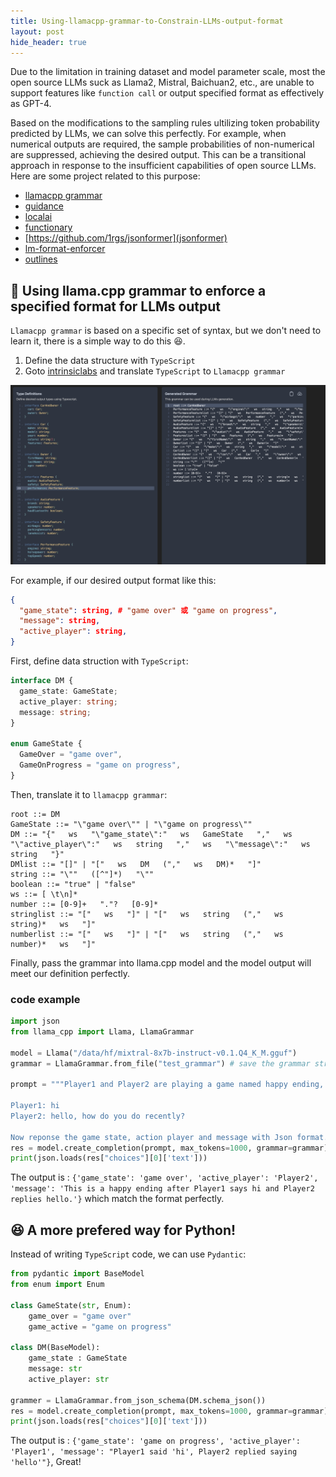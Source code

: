 ```yaml
---
title: Using-llamacpp-grammar-to-Constrain-LLMs-output-format
layout: post
hide_header: true
---
```


Due to the limitation in training dataset and model parameter scale, most the open source LLMs suck as Llama2, Mistral, Baichuan2, etc., are unable to support features like `function call` or output specified format as effectively as GPT-4.

Based on the modifications to the sampling rules ultilizing token probability predicted by LLMs, we can solve this perfectly. For example, when numerical outputs are required, the sample probabilities of non-numerical are suppressed, achieving the desired output. This can be a transitional approach in response to the insufficient capabilities of open source LLMs. Here are some project related to this purpose:
- [llamacpp grammar](https://github.com/ggerganov/llama.cpp/blob/master/grammars/README.md)
- [guidance](https://github.com/guidance-ai/guidance)
- [localai](https://localai.io/features/openai-functions)
- [functionary](https://github.com/MeetKai/functionary)
- [https://github.com/1rgs/jsonformer](jsonformer)
- [lm-format-enforcer](https://github.com/noamgat/lm-format-enforcer)
- [outlines]()

## 🚀 Using llama.cpp grammar to enforce a specified format for LLMs output

`Llamacpp grammar` is based on a specific set of syntax, but we don't need to learn it, there is a simple way to do this 😆.
1. Define the data structure with `TypeScript`
2. Goto [intrinsiclabs](https://grammar.intrinsiclabs.ai/) and translate `TypeScript` to `Llamacpp grammar`

![](../images/post_constrain_llms_output_format/translator.png)

For example, if our desired output format like this:
```json
{
  "game_state": string, # "game over" 或 "game on progress",
  "message": string,
  "active_player": string,
}
```

First, define data struction with `TypeScript`:

```typescript
interface DM {
  game_state: GameState;
  active_player: string;
  message: string;
}

enum GameState {
  GameOver = "game over",
  GameOnProgress = "game on progress",
}
```

Then, translate it to `llamacpp grammar`:

```grammar
root ::= DM
GameState ::= "\"game over\"" | "\"game on progress\""
DM ::= "{"   ws   "\"game_state\":"   ws   GameState   ","   ws   "\"active_player\":"   ws   string   ","   ws   "\"message\":"   ws   string   "}"
DMlist ::= "[]" | "["   ws   DM   (","   ws   DM)*   "]"
string ::= "\""   ([^"]*)   "\""
boolean ::= "true" | "false"
ws ::= [ \t\n]*
number ::= [0-9]+   "."?   [0-9]*
stringlist ::= "["   ws   "]" | "["   ws   string   (","   ws   string)*   ws   "]"
numberlist ::= "["   ws   "]" | "["   ws   string   (","   ws   number)*   ws   "]"

```

Finally, pass the grammar into llama.cpp model and the model output will meet our definition perfectly.

### code example

```python
import json
from llama_cpp import Llama, LlamaGrammar

model = Llama("/data/hf/mixtral-8x7b-instruct-v0.1.Q4_K_M.gguf")
grammar = LlamaGrammar.from_file("test_grammar") # save the grammar string into a file

prompt = """Player1 and Player2 are playing a game named happy ending, following is the conversation between the two players:

Player1: hi
Player2: hello, how do you do recently?

Now reponse the game state, action player and message with Json format. Message involves the environment description string."""
res = model.create_completion(prompt, max_tokens=1000, grammar=grammar)
print(json.loads(res["choices"][0]['text']))
```

The output is : `{'game_state': 'game over', 'active_player': 'Player2', 'message': 'This is a happy ending after Player1 says hi and Player2 replies hello.'}` which match the format perfectly.

## 😆 A more prefered way for Python!

Instead of writing `TypeScript` code, we can use `Pydantic`:

```python
from pydantic import BaseModel
from enum import Enum

class GameState(str, Enum):
    game_over = "game over"
    game_active = "game on progress"

class DM(BaseModel):
    game_state : GameState
    message: str
    active_player: str

grammer = LlamaGrammar.from_json_schema(DM.schema_json())
res = model.create_completion(prompt, max_tokens=1000, grammar=grammar)
print(json.loads(res["choices"][0]['text']))
```

The output is : `{'game_state': 'game on progress', 'active_player': 'Player1', 'message': "Player1 said 'hi', Player2 replied saying 'hello'"}`, Great!